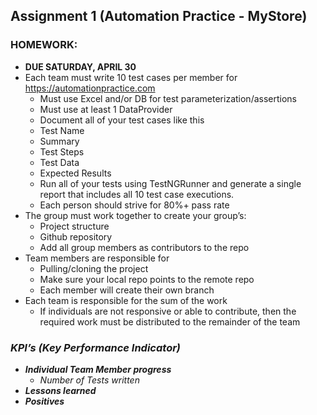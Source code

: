 ## Assignment 1 (Automation Practice - MyStore)

### HOMEWORK: 
- **DUE SATURDAY, APRIL 30**
- Each team must write 10 test cases per member for https://automationpractice.com
  - Must use Excel and/or DB for test parameterization/assertions
  - Must use at least 1 DataProvider
  - Document all of your test cases like this
   - Test Name
   - Summary
   - Test Steps
   - Test Data
   - Expected Results
  - Run all of your tests using TestNGRunner and generate a single report that includes all 10 test case executions.
   - Each person should strive for 80%+ pass rate
- The group must work together to create your group’s:
  - Project structure
  - Github repository
   - Add all group members as contributors to the repo
- Team members are responsible for
  - Pulling/cloning the project
   - Make sure your local repo points to the remote repo
  - Each member will create their own branch
- Each team is responsible for the sum of the work
  - If individuals are not responsive or able to contribute, then the required work must be distributed to the remainder of the team

### *KPI’s (Key Performance Indicator)*
- ***Individual Team Member progress***
  - *Number of Tests written*
- ***Lessons learned***
- ***Positives***
